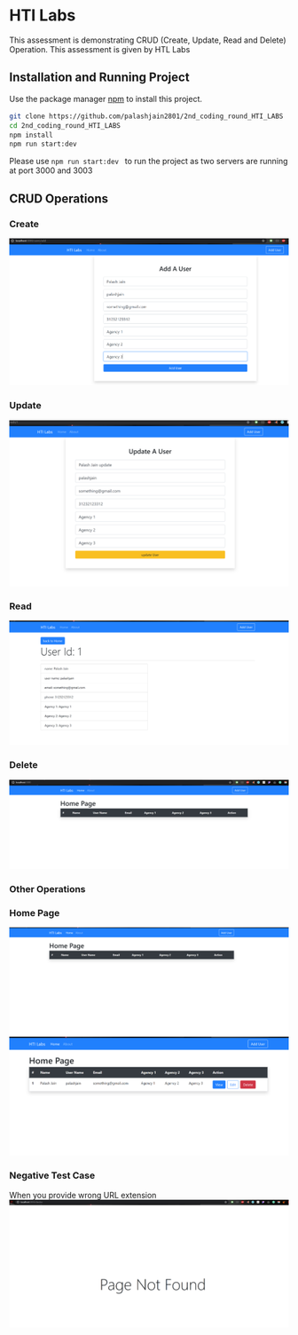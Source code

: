 # HTI Labs

This assessment is demonstrating CRUD (Create, Update, Read and Delete) Operation. This assessment is given by HTL Labs

## Installation and Running Project

Use the package manager [npm](https://nodejs.org/en/) to install this project.

```bash
git clone https://github.com/palashjain2801/2nd_coding_round_HTI_LABS
cd 2nd_coding_round_HTI_LABS
npm install
npm run start:dev
```

Please use `npm run start:dev ` to run the project as two servers are running at port 3000 and 3003

## CRUD Operations

### Create

![add](https://github.com/palashjain2801/2nd_coding_round_HTI_LABS/blob/main/Screenshots/add.PNG)

### Update

![edit](https://github.com/palashjain2801/2nd_coding_round_HTI_LABS/blob/main/Screenshots/edit.PNG)

### Read

![view](https://github.com/palashjain2801/2nd_coding_round_HTI_LABS/blob/main/Screenshots/view.PNG)

### Delete

![delete](https://github.com/palashjain2801/2nd_coding_round_HTI_LABS/blob/main/Screenshots/delete.PNG)

### Other Operations

### Home Page

![Home](https://github.com/palashjain2801/2nd_coding_round_HTI_LABS/blob/main/Screenshots/Home.PNG)
![Home2](https://github.com/palashjain2801/2nd_coding_round_HTI_LABS/blob/main/Screenshots/home2.PNG)

### Negative Test Case
When you provide wrong URL extension
![negetive](https://github.com/palashjain2801/2nd_coding_round_HTI_LABS/blob/main/Screenshots/negetive_test_case.PNG)
